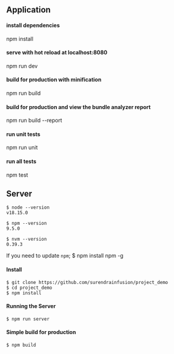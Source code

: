 ## Application

#### install dependencies
npm install

#### serve with hot reload at localhost:8080
npm run dev

#### build for production with minification
npm run build

#### build for production and view the bundle analyzer report
npm run build --report

#### run unit tests
npm run unit

#### run all tests
npm test


## Server
    $ node --version
    v18.15.0

    $ npm --version
    9.5.0

    $ nvm --version
    0.39.3

If you need to update `npm`;
    $ npm install npm -g


#### Install
    $ git clone https://github.com/surendrainfusion/project_demo
    $ cd project_demo
    $ npm install

#### Running the Server
    $ npm run server

#### Simple build for production
    $ npm build